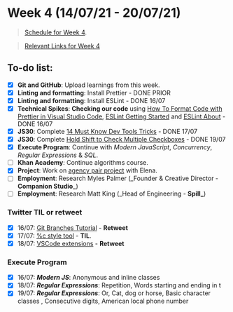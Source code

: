 # Week 4 (14/07/21 - 20/07/21)

> [Schedule for Week 4](https://learn.foundersandcoders.com/course/syllabus/pre-app-5/schedule/).

> [Relevant Links for Week 4](https://mjow1999.github.io/FAC-Links/)

## To-do list:

- [x] **Git and GitHub**: Upload learnings from this week.
- [x] **Linting and formatting**: Install Prettier - DONE PRIOR
- [x] **Linting and formatting**: Install ESLint - DONE 16/07
- [x] **Technical Spikes**: **Checking our code** using [How To Format Code with Prettier in Visual Studio Code](https://www.digitalocean.com/community/tutorials/how-to-format-code-with-prettier-in-visual-studio-code), [ESLint Getting Started](https://eslint.org/docs/user-guide/getting-started) and [ESLint About](https://eslint.org/docs/about/) - DONE 16/07
- [x] **JS30**: Complete [14 Must Know Dev Tools Tricks](https://courses.wesbos.com/account/access/60d7a25c8981fd4f947017c5/view/194129876) - DONE 17/07
- [x] **JS30**: Complete [Hold Shift to Check Multiple Checkboxes](https://courses.wesbos.com/account/access/60d7a25c8981fd4f947017c5/view/194129765) - DONE 19/07
- [x] **Execute Program**: Continue with _Modern JavaScript_, _Concurrency_, _Regular Expressions_ & _SQL_.
- [ ] **Khan Academy**: Continue algorithms course.
- [x] **Project**: Work on [agency pair project](https://github.com/fac22/Michael-Elena-Agency) with Elena.
- [ ] **Employment**: Research Myles Palmer (\_Founder & Creative Director - **Companion Studio\_**)
- [ ] **Employment**: Research Matt King (\_Head of Engineering - **Spill\_**)

### Twitter TIL or retweet

- [x] 16/07: [Git Branches Tutorial](https://twitter.com/freeCodeCamp/status/1415718302635200518?s=20) - **Retweet**
- [x] 17/07: [%c style tool](https://twitter.com/michWills99/status/1416485700678164496?s=20) - **TIL**.
- [x] 18/07: [VSCode extensions](https://twitter.com/swastika0015/status/1416756934703648774?s=20) - **Retweet**

### Execute Program

- [x] 16/07: **_Modern JS_**: Anonymous and inline classes
- [x] 18/07: **_Regular Expressions_**: Repetition, Words starting and ending in t
- [x] 19/07: **_Regular Expressions_**: Or, Cat, dog or horse, Basic character classes , Consecutive digits, American local phone number
